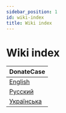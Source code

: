 ```yaml
---
sidebar_position: 1
id: wiki-index
title: Wiki index
---
```


# Wiki index

| DonateCase                                                                        |
|-----------------------------------------------------------------------------------|
| [English](https://wiki.jodexindustries.xyz/docs/DonateCase/donatecase-main)       |
| [Русский](https://wiki.jodexindustries.xyz/ru/docs/DonateCase/donatecase-main)    |
| [Українська](https://wiki.jodexindustries.xyz/ua/docs/DonateCase/donatecase-main) |

